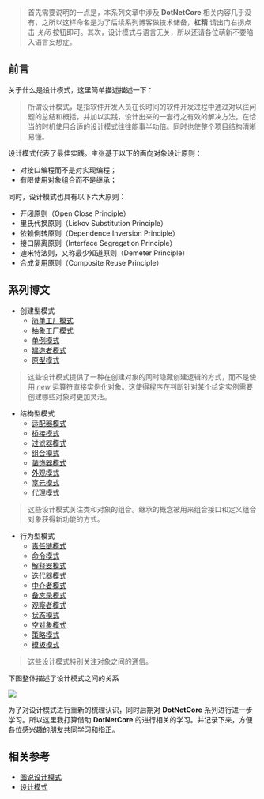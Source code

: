 ﻿> 首先需要说明的一点是，本系列文章中涉及 **DotNetCore** 相关内容几乎没有，之所以这样命名是为了后续系列博客做技术储备，**杠精** 请出门右拐点击 *关闭* 按钮即可。其次，设计模式与语言无关，所以还请各位萌新不要陷入语言妄想症。

## 前言

关于什么是设计模式，这里简单描述描述一下：

> 所谓设计模式，是指软件开发人员在长时间的软件开发过程中通过对以往问题的总结和概括，并加以实践，设计出来的一套行之有效的解决方法。在恰当的时机使用合适的设计模式往往能事半功倍。同时也使整个项目结构清晰易懂。

设计模式代表了最佳实践。主张基于以下的面向对象设计原则：

- 对接口编程而不是对实现编程；
- 有限使用对象组合而不是继承；

同时，设计模式也具有以下六大原则：

- 开闭原则（Open Close Principle）
- 里氏代换原则（Liskov Substitution Principle）
- 依赖倒转原则（Dependence Inversion Principle）
- 接口隔离原则（Interface Segregation Principle）
- 迪米特法则，又称最少知道原则（Demeter Principle）
- 合成复用原则（Composite Reuse Principle）

## 系列博文

- 创建型模式
  - [简单工厂模式](https://www.cnblogs.com/hippieZhou/p/9938761.html)
  - [抽象工厂模式](https://www.cnblogs.com/hippieZhou/p/9939891.html)
  - [单例模式](https://www.cnblogs.com/hippieZhou/p/9940021.html)
  - [建造者模式](https://www.cnblogs.com/hippieZhou/p/9940354.html)
  - [原型模式](https://www.cnblogs.com/hippieZhou/p/9940504.html)

> 这些设计模式提供了一种在创建对象的同时隐藏创建逻辑的方式，而不是使用 *new* 运算符直接实例化对象。这使得程序在判断针对某个给定实例需要创建哪些对象时更加灵活。

- 结构型模式
  - [适配器模式](https://www.cnblogs.com/hippieZhou/p/9941684.html)
  - [桥接模式](https://www.cnblogs.com/hippieZhou/p/9942277.html)
  - [过滤器模式](https://www.cnblogs.com/hippieZhou/p/9965175.html)
  - [组合模式](https://www.cnblogs.com/hippieZhou/p/9972384.html)
  - [装饰器模式](https://www.cnblogs.com/hippieZhou/p/9979019.html)
  - [外观模式](https://www.cnblogs.com/hippieZhou/p/10016521.html)
  - [享元模式](https://www.cnblogs.com/hippieZhou/p/10017009.html)
  - [代理模式](https://www.cnblogs.com/hippieZhou/p/10055048.html)

> 这些设计模式关注类和对象的组合。继承的概念被用来组合接口和定义组合对象获得新功能的方式。

- 行为型模式
  - [责任链模式](https://www.cnblogs.com/hippieZhou/p/10055183.html)
  - [命令模式](https://www.cnblogs.com/hippieZhou/p/10067774.html)
  - [解释器模式](https://www.cnblogs.com/hippieZhou/p/10085500.html)
  - [迭代器模式](https://www.cnblogs.com/hippieZhou/p/10087250.html)
  - [中介者模式](https://www.cnblogs.com/hippieZhou/p/10087721.html)
  - [备忘录模式](https://www.cnblogs.com/hippieZhou/p/10093574.html)
  - [观察者模式](https://www.cnblogs.com/hippieZhou/p/10093772.html)
  - [状态模式](https://www.cnblogs.com/hippieZhou/p/10127112.html)
  - [空对象模式](https://www.cnblogs.com/hippieZhou/p/10127115.html)
  - [策略模式](https://www.cnblogs.com/hippieZhou/p/10163732.html)
  - [模板模式](https://www.cnblogs.com/hippieZhou/p/10164092.html)

> 这些设计模式特别关注对象之间的通信。

下图整体描述了设计模式之间的关系

![](https://img2018.cnblogs.com/blog/749711/201811/749711-20181110112909986-39355182.jpg)

为了对设计模式进行重新的梳理认识，同时后期对 **DotNetCore** 系列进行进一步学习。所以这里我打算借助 **DotNetCore** 的进行相关的学习。并记录下来，方便各位感兴趣的朋友共同学习和指正。

## 相关参考

- [图说设计模式](https://design-patterns.readthedocs.io/zh_CN/latest/index.html)
- [设计模式](http://www.runoob.com/design-pattern/design-pattern-tutorial.html)
